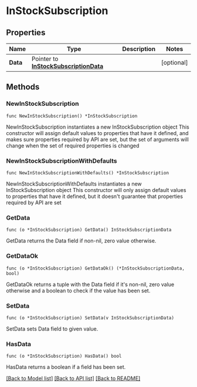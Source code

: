 # InStockSubscription

## Properties

Name | Type | Description | Notes
------------ | ------------- | ------------- | -------------
**Data** | Pointer to [**InStockSubscriptionData**](InStockSubscriptionData.md) |  | [optional] 

## Methods

### NewInStockSubscription

`func NewInStockSubscription() *InStockSubscription`

NewInStockSubscription instantiates a new InStockSubscription object
This constructor will assign default values to properties that have it defined,
and makes sure properties required by API are set, but the set of arguments
will change when the set of required properties is changed

### NewInStockSubscriptionWithDefaults

`func NewInStockSubscriptionWithDefaults() *InStockSubscription`

NewInStockSubscriptionWithDefaults instantiates a new InStockSubscription object
This constructor will only assign default values to properties that have it defined,
but it doesn't guarantee that properties required by API are set

### GetData

`func (o *InStockSubscription) GetData() InStockSubscriptionData`

GetData returns the Data field if non-nil, zero value otherwise.

### GetDataOk

`func (o *InStockSubscription) GetDataOk() (*InStockSubscriptionData, bool)`

GetDataOk returns a tuple with the Data field if it's non-nil, zero value otherwise
and a boolean to check if the value has been set.

### SetData

`func (o *InStockSubscription) SetData(v InStockSubscriptionData)`

SetData sets Data field to given value.

### HasData

`func (o *InStockSubscription) HasData() bool`

HasData returns a boolean if a field has been set.


[[Back to Model list]](../README.md#documentation-for-models) [[Back to API list]](../README.md#documentation-for-api-endpoints) [[Back to README]](../README.md)


